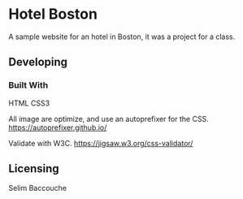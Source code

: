 # Hotel Boston

A sample website for an hotel in Boston, it was a project for a class.

## Developing

### Built With

HTML CSS3

All image are optimize, and use an autoprefixer for the CSS.
https://autoprefixer.github.io/

Validate with W3C.
https://jigsaw.w3.org/css-validator/


## Licensing

Selim Baccouche 